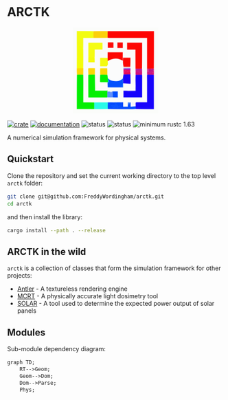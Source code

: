 # ARCTK

<p align="center">
    <img src="./resources/icons/arctk.svg" width="200" height="200" />
</p>

[![crate](https://img.shields.io/crates/v/arctk.svg)](https://crates.io/crates/arctk)
[![documentation](https://docs.rs/arctk/badge.svg)](https://docs.rs/arctk)
![status](https://github.com/FreddyWordingham/arctk/actions/workflows/quick_ci.yml/badge.svg)
![status](https://github.com/FreddyWordingham/arctk/actions/workflows/full_ci.yml/badge.svg)
![minimum rustc 1.63](https://img.shields.io/badge/rustc-1.63+-red.svg)

A numerical simulation framework for physical systems.

## Quickstart

Clone the repository and set the current working directory to the top level `arctk` folder:

```sh
git clone git@github.com:FreddyWordingham/arctk.git
cd arctk
```

and then install the library:

```sh
cargo install --path . --release
```

## ARCTK in the wild

`arctk` is a collection of classes that form the simulation framework for other projects:

-   [Antler](https://github.com/FreddyWordingham/antler) - A textureless rendering engine
-   [MCRT](https://github.com/FreddyWordingham/mcrt) - A physically accurate light dosimetry tool
-   [SOLAR](https://github.com/digiLab-Ai/solar) - A tool used to determine the expected power output of solar panels

## Modules

Sub-module dependency diagram:

```mermaid
graph TD;
    RT-->Geom;
    Geom-->Dom;
    Dom-->Parse;
    Phys;
```
